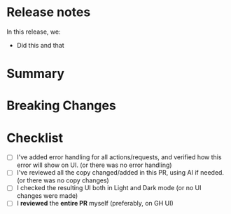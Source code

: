 <!--
List the issues this PR closes (if any) in a bullet list format, e.g.:
- Closes #X
- Closes FE-Z
-->

# Release notes

<!--
Use this only if this PR requires a mention in the Release
Notes Summary. Valuable features and critical fixes are good
examples. For everything else, please delete the whole section.
-->

In this release, we:

- Did this and that <!-- edit this text only -->

# Summary

<!--
Please write a summary of your changes and why you made them.
Not all PRs will be complex or substantial enough to require this
section, so you can remove it if you think it's unnecessary.
-->

# Breaking Changes

<!--
If the PR has breaking changes, please detail them in this section
and remove this comment.

Remove this section if there are no breaking changes.
-->

# Checklist

- [ ] I've added error handling for all actions/requests, and verified how this error will show on UI. (or there was no error handling)
- [ ] I've reviewed all the copy changed/added in this PR, using AI if needed. (or there was no copy changes)
- [ ] I checked the resulting UI both in Light and Dark mode (or no UI changes were made)
- [ ] I **reviewed** the **entire PR** myself (preferably, on GH UI)
